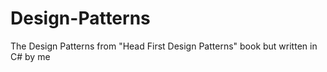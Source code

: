 # Design-Patterns
The Design Patterns from "Head First Design Patterns" book but written in C# by me
